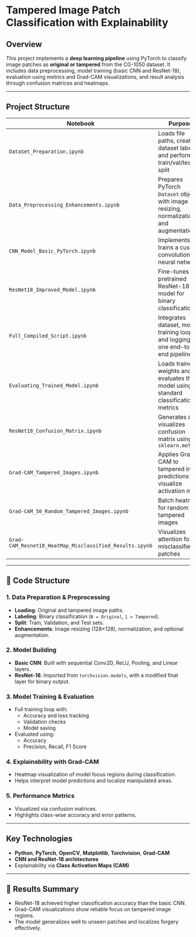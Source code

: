 # Tampered Image Patch Classification with Explainability

## Overview

This project implements a **deep learning pipeline** using PyTorch to classify image patches as **original or tampered** from the CG-1050 dataset. It includes data preprocessing, model training (basic CNN and ResNet-18), evaluation using metrics and Grad-CAM visualizations, and result analysis through confusion matrices and heatmaps.

---

## Project Structure

| Notebook | Purpose |
|----------|---------|
| `DataSet_Preparation.ipynb` | Loads file paths, creates dataset labels, and performs train/val/test split |
| `Data_Preprocessing_Enhancements.ipynb` | Prepares PyTorch `Dataset` objects with image resizing, normalization, and augmentation |
| `CNN_Model_Basic_PyTorch.ipynb` | Implements and trains a custom convolutional neural network |
| `ResNet18_Improved_Model.ipynb` | Fine-tunes a pretrained ResNet-18 model for binary classification |
| `Full_Compiled_Script.ipynb` | Integrates dataset, model, training loop, and logging in one end-to-end pipeline. |
| `Evaluating_Trained_Model.ipynb` | Loads trained weights and evaluates the model using standard classification metrics |
| `ResNet18_Confusion_Matrix.ipynb` | Generates and visualizes confusion matrix using `sklearn.metrics` |
| `Grad-CAM_Tampered_Images.ipynb` | Applies Grad-CAM to tampered image predictions to visualize activation maps |
| `Grad-CAM_50_Random_Tampered_Images.ipynb` | Batch heatmaps for random tampered images |
| `Grad-CAM_Resnet18_HeatMap_Misclassified_Results.ipynb` | Visualizes attention for misclassified patches |

---

## 🧠 Code Structure

### 1. **Data Preparation & Preprocessing**
- **Loading**: Original and tampered image paths.
- **Labeling**: Binary classification (`0 = Original`, `1 = Tampered`).
- **Split**: Train, Validation, and Test sets.
- **Enhancements**: Image resizing (128×128), normalization, and optional augmentation.

### 2. **Model Building**
- **Basic CNN**: Built with sequential Conv2D, ReLU, Pooling, and Linear layers.
- **ResNet-18**: Imported from `torchvision.models`, with a modified final layer for binary output.

### 3. **Model Training & Evaluation**
- Full training loop with:
  - Accuracy and loss tracking
  - Validation checks
  - Model saving
- Evaluated using:
  - Accuracy
  - Precision, Recall, F1 Score

### 4. **Explainability with Grad-CAM**
- Heatmap visualization of model focus regions during classification.
- Helps interpret model predictions and localize manipulated areas.

### 5. **Performance Metrics**
- Visualized via confusion matrices.
- Highlights class-wise accuracy and error patterns.

---

## Key Technologies
- **Python**, **PyTorch**, **OpenCV**, **Matplotlib**, **Torchvision**, **Grad-CAM**
- **CNN and ResNet-18 architectures**
- Explainability via **Class Activation Maps (CAM)**

---

## 🧪 Results Summary
- ResNet-18 achieved higher classification accuracy than the basic CNN.
- Grad-CAM visualizations show reliable focus on tampered image regions.
- The model generalizes well to unseen patches and localizes forgery effectively.
